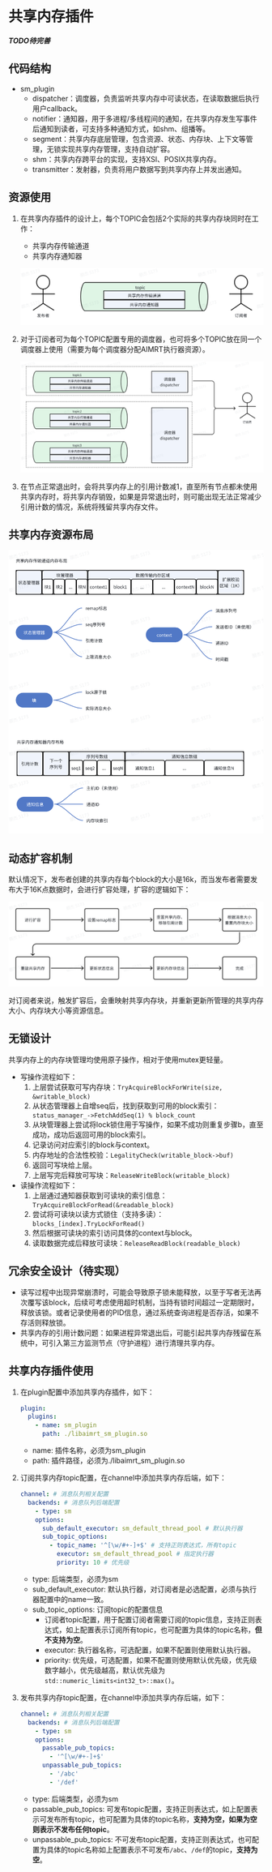# 共享内存插件


***TODO待完善***

## 代码结构
- sm_plugin
  - dispatcher：调度器，负责监听共享内存中可读状态，在读取数据后执行用户callback。
  - notifier：通知器，用于多进程/多线程间的通知，在共享内存发生写事件后通知到读者，可支持多种通知方式，如shm、组播等。
  - segment：共享内存底层管理，包含资源、状态、内存块、上下文等管理，无锁实现共享内存管理，支持自动扩容。
  - shm：共享内存跨平台的实现，支持XSI、POSIX共享内存。
  - transmitter：发射器，负责将用户数据写到共享内存上并发出通知。

## 资源使用
1. 在共享内存插件的设计上，每个TOPIC会包括2个实际的共享内存块同时在工作：
    - 共享内存传输通道
    - 共享内存通知器

    ![](./picture/shared_memory_topic_resource_usage.png)


2. 对于订阅者可为每个TOPIC配置专用的调度器，也可将多个TOPIC放在同一个调度器上使用（需要为每个调度器分配AIMRT执行器资源）。

    ![](./picture/shared_memory_scheduler.png)


3. 在节点正常退出时，会将共享内存上的引用计数减1，直至所有节点都未使用共享内存时，将共享内存销毁，如果是异常退出时，则可能出现无法正常减少引用计数的情况，系统将残留共享内存文件。

## 共享内存资源布局

  ![](./picture/shared_memory_resource_layout.png)

## 动态扩容机制

默认情况下，发布者创建的共享内存每个block的大小是16k，而当发布者需要发布大于16K点数据时，会进行扩容处理，扩容的逻辑如下：

  ![](./picture/dynamic_expansion_mechanism_for_shared_memory.png)

对订阅者来说，触发扩容后，会重映射共享内存块，并重新更新所管理的共享内存大小、内存块大小等资源信息。

## 无锁设计
共享内存上的内存块管理均使用原子操作，相对于使用mutex更轻量。
- 写操作流程如下：
  1. 上层尝试获取可写内存块：`TryAcquireBlockForWrite(size, &writable_block)`
  2. 从状态管理器上自增seq后，找到获取到可用的block索引： `status_manager_->FetchAddSeq(1) % block_count`
  3. 从块管理器上尝试将lock锁住用于写操作，如果不成功则重复步骤b，直至成功，成功后返回可用的block索引。
  4. 记录访问对应索引的block与context。
  5. 内存地址的合法性校验：`LegalityCheck(writable_block->buf)`
  6. 返回可写块给上层。
  7. 上层写完后释放可写块：`ReleaseWriteBlock(writable_block)`
- 读操作流程如下：
  1. 上层通过通知器获取到可读块的索引信息：`TryAcquireBlockForRead(&readable_block)`
  2. 尝试将可读块以读方式锁住（支持多读）：`blocks_[index].TryLockForRead()`
  3. 然后根据可读块的索引访问具体的context与block。
  4. 读取数据完成后释放可读块：`ReleaseReadBlock(readable_block)`

## 冗余安全设计（待实现）
- 读写过程中出现异常崩溃时，可能会导致原子锁未能释放，以至于写者无法再次覆写该block，后续可考虑使用超时机制，当持有锁时间超过一定期限时，释放该锁。或者记录使用者的PID信息，通过系统查询进程是否存活，如果不存活则释放锁。
- 共享内存的引用计数问题：如果进程异常退出后，可能引起共享内存残留在系统中，可引入第三方监测节点（守护进程）进行清理共享内存。


## 共享内存插件使用

1. 在plugin配置中添加共享内存插件，如下：

    ```yaml
    plugin:
      plugins:
        - name: sm_plugin
          path: ./libaimrt_sm_plugin.so
    ```

   - name: 插件名称，必须为sm_plugin
   - path: 插件路径，必须为./libaimrt_sm_plugin.so

2. 订阅共享内存topic配置，在channel中添加共享内存后端，如下：

    ```yaml
    channel: # 消息队列相关配置
      backends: # 消息队列后端配置
        - type: sm
        options:
          sub_default_executor: sm_default_thread_pool # 默认执行器
          sub_topic_options:
            - topic_name: '^[\w/#+-]+$' # 支持正则表达式，所有topic
              executor: sm_default_thread_pool # 指定执行器
              priority: 10 # 优先级
    ```

    - type: 后端类型，必须为sm
    - sub_default_executor: 默认执行器，对订阅者是必选配置，必须与执行器配置中的name一致。
    - sub_topic_options: 订阅topic的配置信息
      - 订阅者topic配置，用于配置订阅者需要订阅的topic信息，支持正则表达式，如上配置表示订阅所有topic，也可配置为具体的topic名称，**但不支持为空**。
      - executor: 执行器名称，可选配置，如果不配置则使用默认执行器。
      - priority: 优先级，可选配置，如果不配置则使用默认优先级，优先级数字越小，优先级越高，默认优先级为`std::numeric_limits<int32_t>::max()`。

3. 发布共享内存topic配置，在channel中添加共享内存后端，如下：

    ```yaml
    channel: # 消息队列相关配置
      backends: # 消息队列后端配置
        - type: sm
        options:
          passable_pub_topics:
            - '^[\w/#+-]+$'
          unpassable_pub_topics:
            - '/abc'
            - '/def'
    ```
    - type: 后端类型，必须为sm
    - passable_pub_topics: 可发布topic配置，支持正则表达式，如上配置表示可发布所有topic，也可配置为具体的topic名称，**支持为空，如果为空则表示不发布任何topic**。
    - unpassable_pub_topics: 不可发布topic配置，支持正则表达式，也可配置为具体的topic名称如上配置表示不可发布`/abc`、`/def`的topic，**支持为空**。


